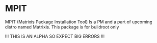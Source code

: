 # MPIT
MPIT (Matrixis Package Installation Tool) Is a PM and a part of upcoming distro named Matrixis. This package is for buildroot only


!!! THIS IS AN ALPHA SO EXPECT BIG ERRORS !!!
